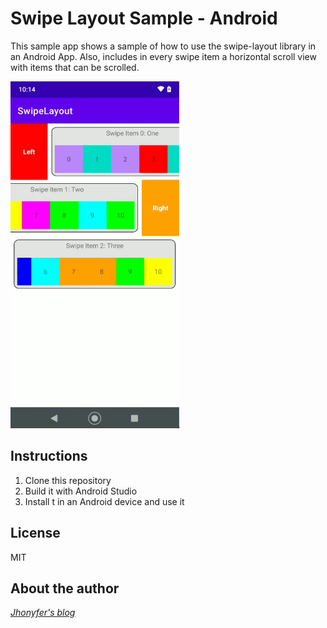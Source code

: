 # Swipe Layout Sample - Android
This sample app shows a sample of how to use the swipe-layout library in an Android App.
Also, includes in every swipe item a horizontal scroll view with items that can be scrolled.

<img width="270" height="555" src="pictures/01.webp">

## Instructions
1. Clone this repository
2. Build it with Android Studio
3. Install t in an Android device and use it

## License
MIT

## About the author
*[Jhonyfer's blog](https://viejony.github.io/blog/en)*
